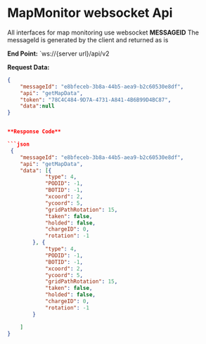 # MapMonitor websocket Api

All interfaces for map monitoring use websocket
**MESSAGEID**
The messageId is generated by the client and returned as is

**End Point:** `ws://{server url}/api/v2

**Request Data:**

```json
{
	"messageId": "e8bfeceb-3b8a-44b5-aea9-b2c60530e8df",
	"api": "getMapData",
	"token": "78C4C484-9D7A-4731-A841-4B6B99D4BC87",
	"data":null
}


**Response Code**

```json
 {
	"messageId": "e8bfeceb-3b8a-44b5-aea9-b2c60530e8df",
	"api": "getMapData",
	"data": [{
			"type": 4,
			"PODID": -1,
			"BOTID": -1,
			"xcoord": 2,
			"ycoord": 5,
			"gridPathRotation": 15,
			"taken": false,
			"holded": false,
			"chargeID": 0,
			"rotation": -1
		}, {
			"type": 4,
			"PODID": -1,
			"BOTID": -1,
			"xcoord": 2,
			"ycoord": 5,
			"gridPathRotation": 15,
			"taken": false,
			"holded": false,
			"chargeID": 0,
			"rotation": -1
		}

	]
}
   
```
